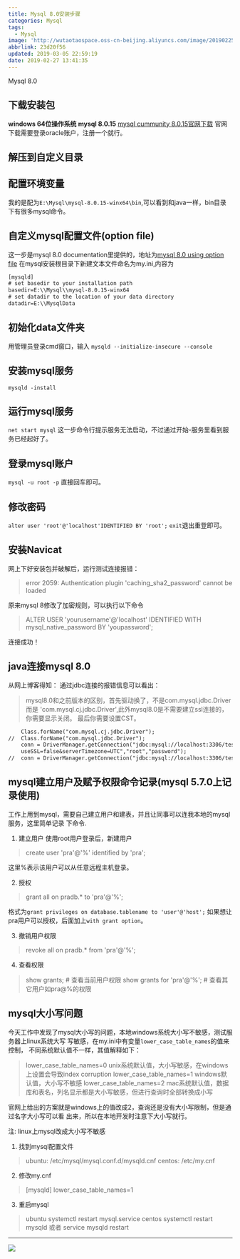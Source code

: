 ```yaml
---
title: Mysql 8.0安装步骤
categories: Mysql
tags:
  - Mysql
image: 'http://wutaotaospace.oss-cn-beijing.aliyuncs.com/image/201902251.jpg'
abbrlink: 23d20f56
updated: 2019-03-05 22:59:19
date: 2019-02-27 13:41:35
---
```

Mysql 8.0
<!-- more -->
## 下载安装包
**windows 64位操作系统**
**mysql 8.0.15**
[mysql cummunity 8.0.15官网下载](https://dev.mysql.com/downloads/mysql/)
官网下载需要登录oracle账户，注册一个就行。
## 解压到自定义目录
## 配置环境变量
我的是配为`E:\Mysql\mysql-8.0.15-winx64\bin`,可以看到和java一样，bin目录下有很多mysql命令。
## 自定义mysql配置文件(option file)
这一步是mysql 8.0 documentation里提供的，地址为[mysql 8.0 using option file](https://dev.mysql.com/doc/refman/8.0/en/option-files.html)
在mysql安装根目录下新建文本文件命名为my.ini,内容为
```txt
[mysqld]
# set basedir to your installation path
basedir=E:\\Mysql\\mysql-8.0.15-winx64
# set datadir to the location of your data directory
datadir=E:\\MysqlData
```
## 初始化data文件夹
用管理员登录cmd窗口，输入
`mysqld --initialize-insecure --console`

## 安装mysql服务
`mysqld -install`

## 运行mysql服务
`net start mysql`
这一步命令行提示服务无法启动，不过通过开始-服务里看到服务已经起好了。

## 登录mysql账户
`mysql -u root -p`
直接回车即可。

## 修改密码
`alter user 'root'@'localhost'IDENTIFIED BY 'root';`
`exit`退出重登即可。

## 安装Navicat
网上下好安装包并破解后，运行测试连接报错：
> error 2059: Authentication plugin 'caching_sha2_password' cannot be loaded

原来mysql 8修改了加密规则，可以执行以下命令
> ALTER USER 'yourusername'@'localhost' IDENTIFIED WITH mysql_native_password BY 'youpassword';

连接成功！

## java连接mysql 8.0

从网上博客得知：
通过jdbc连接的报错信息可以看出：
> mysql8.0和之前版本的区别，首先驱动换了，不是com.mysql.jdbc.Driver而是
'com.mysql.cj.jdbc.Driver',此外mysql8.0是不需要建立ssl连接的，你需要显示关闭。
最后你需要设置CST。

```txt
    Class.forName("com.mysql.cj.jdbc.Driver");
//  Class.forName("com.mysql.jdbc.Driver");
    conn = DriverManager.getConnection("jdbc:mysql://localhost:3306/test_demo?
    useSSL=false&serverTimezone=UTC","root","password");
//  conn = DriverManager.getConnection("jdbc:mysql://localhost:3306/test_demo","root","password");
```

## mysql建立用户及赋予权限命令记录(mysql 5.7.0上记录使用)
工作上用到mysql，需要自己建立用户和建表，并且让同事可以连我本地的mysql服务，这里简单记录
下命令.
1. 建立用户
使用root用户登录后，新建用户
> create user 'pra'@'%' identified by 'pra';

这里%表示该用户可以从任意远程主机登录。

2. 授权
> grant all on pradb.* to 'pra'@'%';

格式为`grant privileges on database.tablename to 'user'@'host';`
如果想让pra用户可以授权，后面加上`with grant option`。

3. 撤销用户权限
> revoke all on pradb.* from 'pra'@'%';

4. 查看权限
> show grants;  # 查看当前用户权限
> show grants for 'pra'@'%'; # 查看其它用户如pra@%的权限

## mysql大小写问题
今天工作中发现了mysql大小写的问题，本地windows系统大小写不敏感，测试服务器上linux系统大写
写敏感，在my.ini中有变量`lower_case_table_names`的值来控制，
不同系统默认值不一样，其值解释如下：
> lower_case_table_names=0  unix系统默认值，大小写敏感，在windows上设置会导致index corruption
> lower_case_table_names=1  windows默认值，大小写不敏感
> lower_case_table_names=2  mac系统默认值，数据库和表名，列名显示都是大小写敏感，但进行查询时全部转换成小写

官网上给出的方案就是windows上的值改成2，查询还是没有大小写限制，但是通过名字大小写可以看
出来，所以在本地开发时注意下大小写就行。

注: linux上mysql改成大小写不敏感
1. 找到mysql配置文件
> ubuntu:
/etc/mysql/mysql.conf.d/mysqld.cnf
centos:
/etc/my.cnf

2. 修改my.cnf
> [mysqld]
lower_case_table_names=1

3. 重启mysql
> ubuntu
systemctl restart mysql.service
centos
systemctl restart mysqld
或者 service mysqld restart


<hr />
<img src="http://wutaotaospace.oss-cn-beijing.aliyuncs.com/image/201902251.jpg" class="full-image" />
